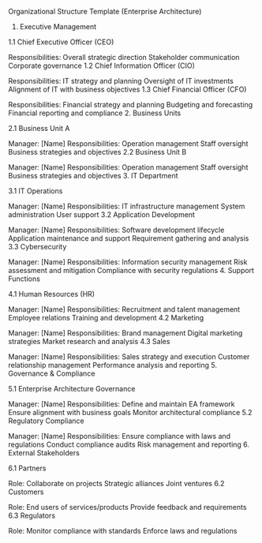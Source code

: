 Organizational Structure Template (Enterprise Architecture)
1. Executive Management

1.1 Chief Executive Officer (CEO)

Responsibilities:
Overall strategic direction
Stakeholder communication
Corporate governance
1.2 Chief Information Officer (CIO)

Responsibilities:
IT strategy and planning
Oversight of IT investments
Alignment of IT with business objectives
1.3 Chief Financial Officer (CFO)

Responsibilities:
Financial strategy and planning
Budgeting and forecasting
Financial reporting and compliance
2. Business Units

2.1 Business Unit A

Manager: [Name]
Responsibilities:
Operation management
Staff oversight
Business strategies and objectives
2.2 Business Unit B

Manager: [Name]
Responsibilities:
Operation management
Staff oversight
Business strategies and objectives
3. IT Department

3.1 IT Operations

Manager: [Name]
Responsibilities:
IT infrastructure management
System administration
User support
3.2 Application Development

Manager: [Name]
Responsibilities:
Software development lifecycle
Application maintenance and support
Requirement gathering and analysis
3.3 Cybersecurity

Manager: [Name]
Responsibilities:
Information security management
Risk assessment and mitigation
Compliance with security regulations
4. Support Functions

4.1 Human Resources (HR)

Manager: [Name]
Responsibilities:
Recruitment and talent management
Employee relations
Training and development
4.2 Marketing

Manager: [Name]
Responsibilities:
Brand management
Digital marketing strategies
Market research and analysis
4.3 Sales

Manager: [Name]
Responsibilities:
Sales strategy and execution
Customer relationship management
Performance analysis and reporting
5. Governance & Compliance

5.1 Enterprise Architecture Governance

Manager: [Name]
Responsibilities:
Define and maintain EA framework
Ensure alignment with business goals
Monitor architectural compliance
5.2 Regulatory Compliance

Manager: [Name]
Responsibilities:
Ensure compliance with laws and regulations
Conduct compliance audits
Risk management and reporting
6. External Stakeholders

6.1 Partners

Role:
Collaborate on projects
Strategic alliances
Joint ventures
6.2 Customers

Role:
End users of services/products
Provide feedback and requirements
6.3 Regulators

Role:
Monitor compliance with standards
Enforce laws and regulations